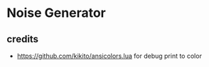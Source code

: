 # Noise Generator




## credits

- https://github.com/kikito/ansicolors.lua for debug print to color